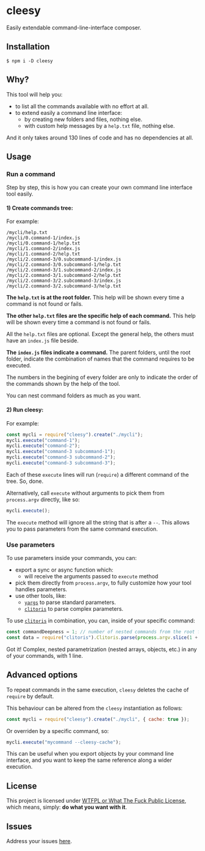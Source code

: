 # cleesy

Easily extendable command-line-interface composer.

## Installation

`$ npm i -D cleesy`

## Why?

This tool will help you:

 - to list all the commands available with no effort at all.
 - to extend easily a command line interface:
    - by creating new folders and files, nothing else.
    - with custom help messages by a `help.txt` file, nothing else.

And it only takes around 130 lines of code and has no dependencies at all.

## Usage

### Run a command

Step by step, this is how you can create your own command line interface tool easily.

#### 1) Create commands tree:

For example:

```
/mycli/help.txt
/mycli/0.command-1/index.js
/mycli/0.command-1/help.txt
/mycli/1.command-2/index.js
/mycli/1.command-2/help.txt
/mycli/2.command-3/0.subcommand-1/index.js
/mycli/2.command-3/0.subcommand-1/help.txt
/mycli/2.command-3/1.subcommand-2/index.js
/mycli/2.command-3/1.subcommand-2/help.txt
/mycli/2.command-3/2.subcommand-3/index.js
/mycli/2.command-3/2.subcommand-3/help.txt
```

**The `help.txt` is at the root folder.** This help will be shown every time a command is not found or fails.

**The other `help.txt` files are the specific help of each command.** This help will be shown every time a command is not found or fails.

All the `help.txt` files are optional. Except the general help, the others must have an `index.js` file beside.

**The `index.js` files indicate a command.** The parent folders, until the root folder, indicate the combination of names that the command requires to be executed.

The numbers in the begining of every folder are only to indicate the order of the commands shown by the help of the tool.

You can nest command folders as much as you want.

#### 2) Run cleesy:

For example:

```js
const mycli = require("cleesy").create("./mycli");
mycli.execute("command-1");
mycli.execute("command-2");
mycli.execute("command-3 subcommand-1");
mycli.execute("command-3 subcommand-2");
mycli.execute("command-3 subcommand-3");
```

Each of these `execute` lines will run (`require`) a different command of the tree. So, done.

Alternatively, call `execute` without arguments to pick them from `process.argv` directly, like so:

```js
mycli.execute();
```

The `execute` method will ignore all the string that is after a `--`. This allows you to pass parameters from the same command execution.

### Use parameters

To use parameters inside your commands, you can:

  - export a sync or async function which:
    - will receive the arguments passed to `execute` method
  - pick them directly from `process.argv`, to fully customize how your tool handles parameters.
  - use other tools, like:
    - [`yargs`](https://github.com/yargs/yargs) to parse standard parameters.
    - [`clitoris`](https://github.com/allnulled/clitoris) to parse complex parameters.

To use [`clitoris`](https://github.com/allnulled/clitoris) in combination, you can, inside of your specific command:

```js
const commandDeepness = 1; // number of nested commands from the root folder, by default 0
const data = require("clitoris").Clitoris.parse(process.argv.slice(1 + commandDeepness).join(" "));
```

Got it! Complex, nested parametrization (nested arrays, objects, etc.) in any of your commands, with 1 line.

## Advanced options

To repeat commands in the same execution, `cleesy` deletes the cache of `require` by default.

This behaviour can be altered from the `cleesy` instantiation as follows:

```js
const mycli = require("cleesy").create("./mycli", { cache: true });
```

Or overriden by a specific command, so:

```js
mycli.execute("mycommand --cleesy-cache");
```

This can be useful when you export objects by your command line interface, and you want to keep the same reference along a wider execution.



## License

This project is licensed under [WTFPL or What The Fuck Public License](https://es.wikipedia.org/wiki/WTFPL), which means, simply: **do what you want with it**.

## Issues

Address your issues [here](https://github.com/allnulled/cleesy/issues).
